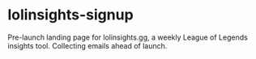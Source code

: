# lolinsights-signup
Pre-launch landing page for lolinsights.gg, a weekly League of Legends insights tool. Collecting emails ahead of launch.
